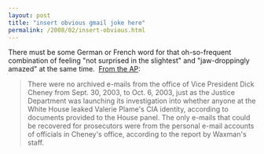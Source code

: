 ```yaml
---
layout: post
title: "insert obvious gmail joke here"
permalink: /2008/02/insert-obvious.html
---
```


There must be some German or French word for that oh-so-frequent combination of feeling "not surprised in the slightest" and "jaw-droppingly amazed" at the same time.  [From the AP](http://news.yahoo.com/s/ap/20080227/ap_on_go_co/white_house_e_mail;_ylt=AsOqcdHtpbWZ8TkkZNPDNs.s0NUE):

> There were no archived e-mails from the office of Vice President Dick Cheney from Sept. 30, 2003, to Oct. 6, 2003, just as the Justice Department was launching its investigation into whether anyone at the White House leaked Valerie Plame's CIA identity, according to documents provided to the House panel. The only e-mails that could be recovered for prosecutors were from the personal e-mail accounts of officials in Cheney's office, according to the report by Waxman's staff.